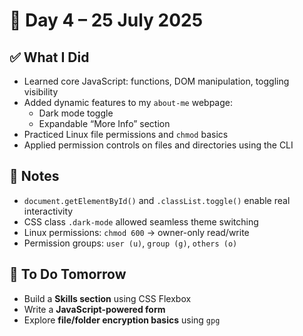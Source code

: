 # 📅 Day 4 – 25 July 2025

## ✅ What I Did
- Learned core JavaScript: functions, DOM manipulation, toggling visibility
- Added dynamic features to my `about-me` webpage:
  - Dark mode toggle
  - Expandable “More Info” section
- Practiced Linux file permissions and `chmod` basics
- Applied permission controls on files and directories using the CLI

## 🧠 Notes
- `document.getElementById()` and `.classList.toggle()` enable real interactivity
- CSS class `.dark-mode` allowed seamless theme switching
- Linux permissions: `chmod 600` → owner-only read/write
- Permission groups: `user (u)`, `group (g)`, `others (o)`

## 🚀 To Do Tomorrow
- Build a **Skills section** using CSS Flexbox
- Write a **JavaScript-powered form**
- Explore **file/folder encryption basics** using `gpg`
